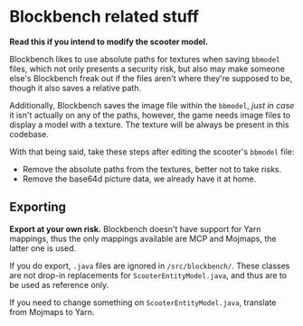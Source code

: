 Blockbench related stuff
========================

**__Read this if you intend to modify the scooter model.__**

Blockbench likes to use absolute paths for textures when saving `bbmodel` files, which not only presents a security risk, but also may make someone else's Blockbench freak out if the files aren't where they're supposed to be, though it also saves a relative path.

Additionally, Blockbench saves the image file within the `bbmodel`, *just in case* it isn't actually on any of the paths, however, the game needs image files to display a model with a texture. The texture will be always be present in this codebase.

With that being said, take these steps after editing the scooter's `bbmodel` file:

 - Remove the absolute paths from the textures, better not to take risks.
 - Remove the base64d picture data, we already have it at home.

Exporting
---------

**Export at your own risk.** Blockbench doesn't have support for Yarn mappings, thus the only mappings available are MCP and Mojmaps, the latter one is used.

If you do export, `.java` files are ignored in `/src/blockbench/`.
These classes are not drop-in replacements for `ScooterEntityModel.java`, and thus are to be used as reference only.

If you need to change something on `ScooterEntityModel.java`, translate from Mojmaps to Yarn.
